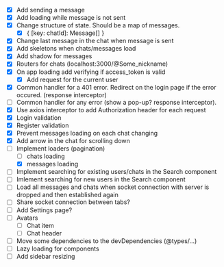 - [x] Add sending a message
- [x] Add loading while message is not sent
- [x] Change structure of state. Should be a map of messages.
  - [x] { [key: chatId]: Message[] }
- [x] Change last message in the chat when message is sent
- [x] Add skeletons when chats/messages load
- [x] Add shadow for messages
- [x] Routers for chats (localhost:3000/@Some_nickname)
- [x] On app loading add verifying if access_token is valid
  - [x] Add request for the current user
- [x] Common handler for a 401 error. Redirect on the login page if the error occured. (response interceptor)
- [ ] Common handler for any error (show a pop-up? response interceptor).
- [x] Use axios interceptor to add Authorization header for each request
- [x] Login validation
- [x] Register validation
- [x] Prevent messages loading on each chat changing
- [x] Add arrow in the chat for scrolling down
- [ ] Implement loaders (pagination)
  - [ ] chats loading
  - [x] messages loading
- [ ] Implement searching for existing users/chats in the Search component
- [ ] Imlement searching for new users in the Search component
- [ ] Load all messages and chats when socket connection with server is dropped and then established again
- [ ] Share socket connection between tabs?
- [ ] Add Settings page?
- [ ] Avatars
  - [ ] Chat item
  - [ ] Chat header
- [ ] Move some dependencies to the devDependencies (@types/...)
- [ ] Lazy loading for components
- [ ] Add sidebar resizing
